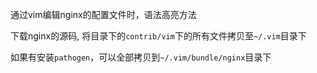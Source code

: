 通过vim编辑nginx的配置文件时，语法高亮方法

下载nginx的源码, 将目录下的`contrib/vim`下的所有文件拷贝至`~/.vim`目录下

如果有安装`pathogen`，可以全部拷贝到`~/.vim/bundle/nginx`目录下
